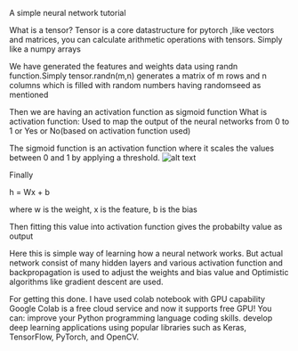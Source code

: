 A simple neural network tutorial

What is a tensor?
Tensor is a core datastructure for pytorch ,like vectors and matrices, you can calculate arithmetic operations with tensors.
Simply like a numpy arrays

We have generated the features and weights data using randn function.Simply tensor.randn(m,n) generates a matrix of m rows and n columns which is filled with random numbers having randomseed as mentioned

Then we are having an activation function as sigmoid function
What is activation function:
Used to map the output of the neural networks from 0 to 1 or Yes or No(based on activation function used)

The sigmoid function is an activation function where it scales the values between 0 and 1 by applying a threshold.
![alt text](https://analyticsindiamag.com/wp-content/uploads/2018/01/sigmoid-1.png)

Finally 

 h = Wx + b
 
 where w is the weight,
 x is the feature,
 b is the bias
 
 Then fitting this value into activation function gives the probabilty value as output
 
 Here this is simple way of learning how a neural network works.
 But actual network consist of many hidden layers and various activation function and backpropagation is used to adjust the weights and bias value and Optimistic algorithms like gradient descent are used.


For getting this done. I have used colab notebook with GPU capability
Google Colab is a free cloud service and now it supports free GPU! You can: improve your Python programming language coding skills. develop deep learning applications using popular libraries such as Keras, TensorFlow, PyTorch, and OpenCV.
